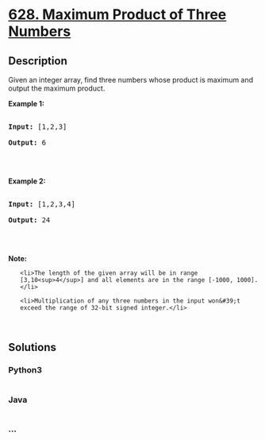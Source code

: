 # [628. Maximum Product of Three Numbers](https://leetcode.com/problems/maximum-product-of-three-numbers)

## Description
<p>Given an integer array, find three numbers whose product is maximum and output the maximum product.</p>

<p><b>Example 1:</b></p>

<pre>
<b>Input:</b> [1,2,3]
<b>Output:</b> 6
</pre>

<p>&nbsp;</p>

<p><b>Example 2:</b></p>

<pre>
<b>Input:</b> [1,2,3,4]
<b>Output:</b> 24
</pre>

<p>&nbsp;</p>

<p><b>Note:</b></p>

<ol>
	<li>The length of the given array will be in range [3,10<sup>4</sup>] and all elements are in the range [-1000, 1000].</li>
	<li>Multiplication of any three numbers in the input won&#39;t exceed the range of 32-bit signed integer.</li>
</ol>

<p>&nbsp;</p>



## Solutions


### Python3

```python

```

### Java

```java

```

### ...
```

```
